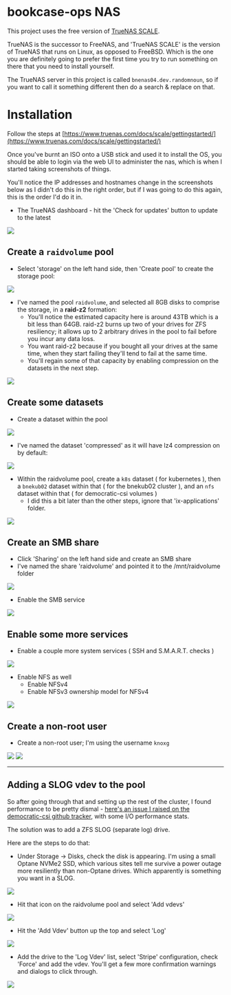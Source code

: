 # bookcase-ops NAS

This project uses the free version of [TrueNAS SCALE](https://www.truenas.com/docs/scale/).

TrueNAS is the successor to FreeNAS, and 'TrueNAS SCALE' is the version of TrueNAS that runs on Linux, as opposed to FreeBSD. Which is the one you are definitely going to prefer the first time you try to run something on there that you need to install yourself. 

The TrueNAS server in this project is called `bnenas04.dev.randomnoun`, so if you want to call it something different then do a search & replace on that.

# Installation

Follow the steps at [https://www.truenas.com/docs/scale/gettingstarted/](https://www.truenas.com/docs/scale/gettingstarted/)

Once you've burnt an ISO onto a USB stick and used it to install the OS, you should be able to login via the web UI to administer the nas, which is when I started taking screenshots of things.

You'll notice the IP addresses and hostnames change in the screenshots below as I didn't do this in the right order, but if I was going to do this again, this is the order I'd do it in.

* The TrueNAS dashboard - hit the 'Check for updates' button to update to the latest

![](image/truenas-1-dashboard.png)

## Create a `raidvolume` pool

* Select 'storage' on the left hand side, then 'Create pool' to create the storage pool:

![](image/truenas-2-storage.png)
   
* I've named the pool `raidvolume`, and selected all 8GB disks to comprise the storage, in a **raid-z2** formation:
   * You'll notice the estimated capacity here is around 43TB which is a bit less than 64GB. raid-z2 burns up two of your drives for ZFS resiliency; it allows up to 2 arbitrary drives in the pool to fail before you incur any data loss.
   * You want raid-z2 because if you bought all your drives at the same time, when they start failing they'll tend to fail at the same time.
   * You'll regain some of that capacity by enabling compression on the datasets in the next step. 

![](image/truenas-3-storage-disk.png)

## Create some datasets

* Create a dataset within the pool

![](image/truenas-5-dataset.png)

* I've named the dataset 'compressed' as it will have lz4 compression on by default:

![](image/truenas-5-dataset-2.png)

* Within the raidvolume pool, create a `k8s` dataset ( for kubernetes ), then a `bnekub02` dataset within that ( for the bnekub02 cluster ), and an `nfs` dataset within that ( for democratic-csi volumes )
   * I did this a bit later than the other steps, ignore that 'ix-applications' folder.

![](image/truenas-8-dataset-3.png)

## Create an SMB share

* Click 'Sharing' on the left hand side and create an SMB share
* I've named the share 'raidvolume' and pointed it to the /mnt/raidvolume folder

![](image/truenas-6-smb-share.png)

* Enable the SMB service

![](image/truenas-6-smb-share-2.png)

## Enable some more services

* Enable a couple more system services ( SSH and S.M.A.R.T. checks )

![](image/truenas-7-services.png)

* Enable NFS as well
   * Enable NFSv4
   * Enable NFSv3 ownership model for NFSv4

![](image/truenas-7-services-2.png)

## Create a non-root user

* Create a non-root user; I'm using the username `knoxg`

![](image/truenas-4-user.png)
![](image/truenas-4-user-2.png)

----

## Adding a SLOG vdev to the pool

So after going through that and setting up the rest of the cluster, I found performance to be pretty dismal - [here's an issue I raised on the democratic-csi github tracker](https://github.com/democratic-csi/democratic-csi/issues/251), with 
some I/O performance stats.

The solution was to add a ZFS SLOG (separate log) drive. 

Here are the steps to do that:

* Under Storage -> Disks, check the disk is appearing. I'm using a small Optane NVMe2 SSD, which various sites tell me survive a power outage more resiliently than non-Optane drives. Which apparently is something you want in a SLOG.

![](image/truenas-9-slog-4.png)

* Hit that icon on the raidvolume pool and select 'Add vdevs' 

![](image/truenas-9-slog.png)

* Hit the 'Add Vdev' button up the top and select 'Log'

![](image/truenas-9-slog-2.png)

* Add the drive to the 'Log Vdev' list, select 'Stripe' configuration, check 'Force' and add the vdev. You'll get a few more confirmation warnings and dialogs to click through.

![](image/truenas-9-slog-3.png)

